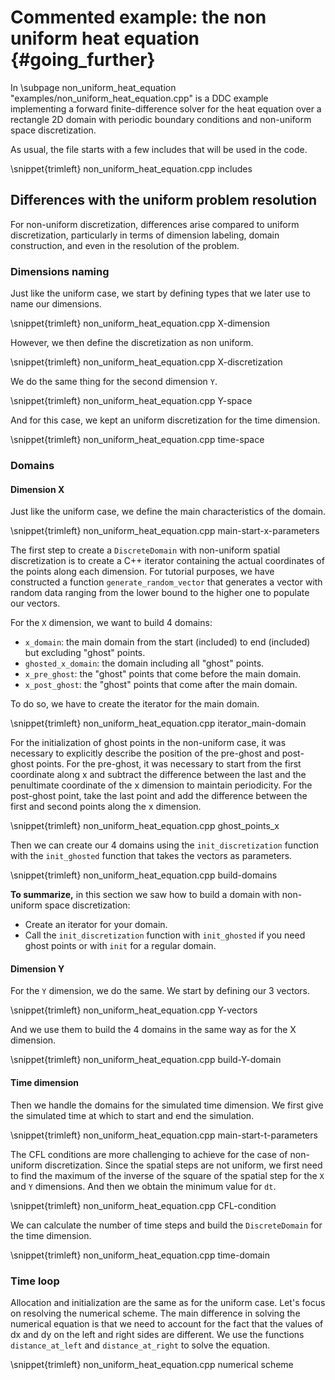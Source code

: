 <!--
Copyright (C) The DDC development team, see COPYRIGHT.md file

SPDX-License-Identifier: MIT
-->

# Commented example: the non uniform heat equation {#going_further}

In \subpage non_uniform_heat_equation "examples/non_uniform_heat_equation.cpp" is a DDC example implementing a forward
finite-difference solver for the heat equation over a rectangle 2D domain with periodic boundary
conditions and non-uniform space discretization.

As usual, the file starts with a few includes that will be used in the code.

\snippet{trimleft} non_uniform_heat_equation.cpp includes

## Differences with the uniform problem resolution

For non-uniform discretization, differences arise compared to uniform discretization, particularly in terms of dimension labeling, domain construction, and even in the resolution of the problem.

### Dimensions naming

Just like the uniform case, we start by defining types that we later use to name our
dimensions.

\snippet{trimleft} non_uniform_heat_equation.cpp X-dimension

However, we then define the discretization as non uniform.

\snippet{trimleft} non_uniform_heat_equation.cpp X-discretization

We do the same thing for the second dimension `Y`.

\snippet{trimleft} non_uniform_heat_equation.cpp Y-space

And for this case, we kept an uniform discretization for the time dimension.

\snippet{trimleft} non_uniform_heat_equation.cpp time-space

### Domains

#### Dimension X

Just like the uniform case, we define the main characteristics of the domain.

\snippet{trimleft} non_uniform_heat_equation.cpp main-start-x-parameters

The first step to create a `DiscreteDomain` with non-uniform spatial discretization is to create a C++ iterator containing the actual coordinates of the points along each dimension. For tutorial purposes, we have constructed a function `generate_random_vector` that generates a vector with random data ranging from the lower bound to the higher one to populate our vectors.

For the `X` dimension, we want to build 4 domains:

* `x_domain`: the main domain from the start (included) to end (included) but excluding "ghost"
  points.
* `ghosted_x_domain`: the domain including all "ghost" points.
* `x_pre_ghost`: the "ghost" points that come before the main domain.
* `x_post_ghost`: the "ghost" points that come after the main domain.

To do so, we have to create the iterator for the main domain.

\snippet{trimleft} non_uniform_heat_equation.cpp iterator_main-domain

For the initialization of ghost points in the non-uniform case, it was necessary to explicitly describe the position of the pre-ghost and post-ghost points. For the pre-ghost, it was necessary to start from the first coordinate along x and subtract the difference between the last and the penultimate coordinate of the x dimension to maintain periodicity. For the post-ghost point, take the last point and add the difference between the first and second points along the x dimension.

\snippet{trimleft} non_uniform_heat_equation.cpp ghost_points_x

Then we can create our 4 domains using the `init_discretization`
function with the `init_ghosted` function that takes the vectors as parameters.

\snippet{trimleft} non_uniform_heat_equation.cpp build-domains

**To summarize,** in this section we saw how to build a domain with non-uniform space discretization:

* Create an iterator for your domain.
* Call the `init_discretization` function with `init_ghosted` if you need ghost points or with `init` for a regular domain.

#### Dimension Y

For the `Y` dimension, we do the same. We start by defining our 3 vectors.

\snippet{trimleft} non_uniform_heat_equation.cpp Y-vectors

And we use them to build the 4 domains in the same way as for the X dimension.

\snippet{trimleft} non_uniform_heat_equation.cpp build-Y-domain

#### Time dimension

Then we handle the domains for the simulated time dimension. We first give the simulated time at which to start and end the simulation.

\snippet{trimleft} non_uniform_heat_equation.cpp main-start-t-parameters

The CFL conditions are more challenging to achieve for the case of non-uniform discretization.
Since the spatial steps are not uniform, we first need to find the maximum of the inverse of the square of the spatial step for the `X` and `Y` dimensions. And then we obtain the minimum value for `dt`.

\snippet{trimleft} non_uniform_heat_equation.cpp CFL-condition

We can calculate the number of time steps and build the `DiscreteDomain` for the time dimension.

\snippet{trimleft} non_uniform_heat_equation.cpp time-domain

### Time loop

Allocation and initialization are the same as for the uniform case. Let's focus on resolving the numerical scheme.
The main difference in solving the numerical equation is that we need to account for the fact that the values of dx and dy on the left and right sides are different. We use the functions `distance_at_left` and `distance_at_right` to solve the equation.

\snippet{trimleft} non_uniform_heat_equation.cpp numerical scheme
